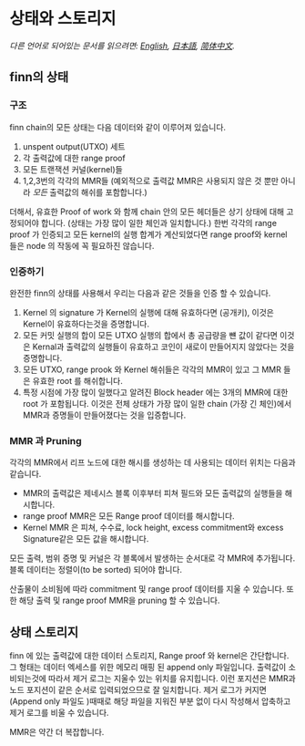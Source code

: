 # 상태와 스토리지

*다른 언어로 되어있는 문서를 읽으려면: [English](../state.md), [日本語](state_JP.md), [简体中文](state_ZH-CN.md).*

## finn의 상태

### 구조

finn chain의 모든 상태는 다음 데이터와 같이 이루어져 있습니다.

1. unspent output(UTXO) 세트
1. 각 출력값에 대한 range proof
1. 모든 트랜잭션 커널(kernel)들
1. 1,2,3번의 각각의  MMR들 (예외적으로 출력값 MMR은 사용되지 않은 것 뿐만 아니라 *모든* 출력값의 해쉬를 포함합니다.)

더해서, 유효한 Proof of work 와 함께 chain 안의 모든 헤더들은 상기 상태에 대해 고정되어야 합니다. (상태는 가장 많이 일한 체인과 일치합니다.)
한번 각각의 range proof 가 인증되고 모든 kernel의 실행 합계가 계산되었다면 range proof와 kernel 들은 node 의 작동에 꼭 필요하진 않습니다.

### 인증하기

완전한 finn의 상태를 사용해서 우리는 다음과 같은 것들을 인증 할 수 있습니다.

1. Kernel 의 signature 가 Kernel의 실행에 대해 유효하다면 (공개키), 이것은 Kernel이 유효하다는것을 증명합니다.
1. 모든 커밋 실행의 합이 모든 UTXO 실행의 합에서 총 공급량을 뺸 값이 같다면 이것은 Kernal과 출력값의 실행들이 유효하고 코인이 새로이 만들어지지 않았다는 것을 증명합니다.
1. 모든 UTXO, range prook 와 Kernel 해쉬들은 각각의 MMR이 있고 그 MMR 들은 유효한 root 를 해쉬합니다.
1. 특정 시점에 가장 많이 일했다고 알려진 Block header 에는 3개의 MMR에 대한 root 가 포함됩니다. 이것은 전체 상태가 가장 많이 일한 chain (가장 긴 체인)에서 MMR과 증명들이 만들어졌다는 것을 입증합니다.

### MMR 과 Pruning

각각의 MMR에서 리프 노드에 대한 해시를 생성하는 데 사용되는 데이터 위치는  다음과 같습니다.

* MMR의 출력값은 제네시스 블록 이후부터 피쳐 필드와 모든 출력값의 실행들을 해시합니다.
* range proof MMR은 모든 Range proof 데이터를 해시합니다.
* Kernel MMR 은 피쳐, 수수료, lock height, excess commitment와 excess Signature같은 모든 값을 해시합니다.

모든 출력, 범위 증명 및 커널은 각 블록에서 발생하는 순서대로 각 MMR에 추가됩니다.블록 데이터는 정렬이(to be sorted) 되어야 합니다.

산출물이 소비됨에 따라 commitment 및 range proof 데이터를 지울 수 있습니다. 또한 해당 출력 및 range proof MMR을 pruning 할 수 있습니다.

## 상태 스토리지

finn 에 있는 출력값에 대한 데이터 스토리지, Range proof 와 kernel은 간단합니다.
그 형태는 데이터 엑세스를 위한 메모리 매핑 된 append only 파일입니다.
출력값이 소비되는것에 따라서 제거 로그는 지울수 있는 위치를 유지힙니다.
이런 포지션은 MMR과 노드 포지션이 같은 순서로 입력되었으므로 잘 일치합니다.
제거 로그가 커지면 (Append only 파일도 )때때로 해당 파일을 지워진 부분 없이 다시 작성해서 압축하고 제거 로그를 비울 수 있습니다.

MMR은 약간 더 복잡합니다.
